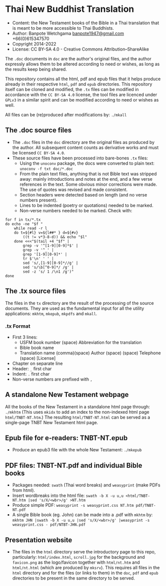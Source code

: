 # Thai New Buddhist Translation
* Content: the New Testament books of the Bible in a Thai translation
  that is meant to be more accessible to Thai Buddhists.
* Author: Banpote Wetchgama <banpote1947@gmail.com> +66(0)615347570
* Copyright 2014-2022
* License: CC BY-SA 4.0 - Creative Commons Attribution–ShareAlike

The `.doc` documents in `doc` are the author's original files, and the author
expressly allows them to be altered according to need or wishes, as long as
the results keep being shared.

This repository contains all the html, pdf and epub files that it helps produce
already in their respective `html`, `pdf` and `epub` directories.
This repository itself can be cloned and modified, the `.tx` files can be modified
in accordance with the `CC BY-SA 4.0` license, the tool files are licenced under
`GPLv3` in a similar spirit and can be modified according to need or wishes as well.

All files can be (re)produced after modifications by: `./mkall`

## The .doc source files
* The `.doc` files in the `doc` directory are the original files as produced by the author.
  All subsequent content counts as derivative works and must be licensed `CC BY-SA 4.0`.
* These source files have been processed into bare-bones `.tx` files:
  - Using the `unoconv` package, the docs were converted to plain text: `unoconv -f txt doc/*.doc`
  - From the plain text files, anything that is not Bible text was stripped away:
    mainly introductions and notes at the end, and a few verse references in the text.
    Some obvious minor corrections were made. The use of quotes was revised and made consistent.
  - Section headers were detected based on length (and no verse numbers present).
  - Lines to be indented (poetry or quotations) needed to be marked.
  - Non-verse numbers needed to be marked. Check with:
```
for f in tx/*.tx
do echo -ne "$f "
	while read -r l
	do t=${#l} v=${l##* } d=${#v}
		((t != v*3-8-d)) && echo "$l"
	done <<<"$(tail +4 "$f" |
		grep -v '^[1-9][0-9]*$' |
		grep -v '^_' |
		grep '[1-9][0-9]*' |
		tr $'\n' ' ' |
		sed 's/,[1-9][0-9]*//g' |
		sed 's/\b[^0-9]*/ /g' |
		sed -z 's/ 1 /\n1 /g')"
done
```

## The .tx source files
The files in the `tx` directory are the result of the processing of the source documents.
They are used as the fundamental input for all the utility applications:
`mkhtm`, `mkepub`, `mkpdfs` and `mkall`.

### .tx Format
* First 3 lines:
  - USFM book number (space) Abbreviation for the translation
  - Bible book name
  - Translation name (comma)(space) Author (space) <Email> (space) Telephone (space) [License]
* Chapter on separate line
* Header: `_` first char
* Indent: `.` first char
* Non-verse numbers are prefixed with `,`

## A standalone New Testament webpage
All the books of the New Testament in a standalone html page through: `./mkhtm`
(This uses `mkidx` to add an index to the non-indexed html page `html/TNBT-NT.htm`.)
The resulting `html/TNBT-NT.html` can be served as a single-page TNBT New Testament html page.

## Epub file for e-readers: TNBT-NT.epub
* Produce an epub3 file with the whole New Testament: `./mkepub`

## PDF files: TNBT-NT.pdf and individual Bible books
* Packages needed: `swath` (Thai word breaks) and `weasyprint` (make PDFs from html).
* Insert wordbreaks into the html file: `swath -b X -u u,u <html/TNBT-NT.htm |sed 's/X/<wbr>/g' >NT.htm`
* Produce simple PDF: `weasyprint -s weasyprint.css NT.htm pdf/TNBT-NT.pdf`
* A single Bible book (eg. John) can be made into a .pdf with `mkhtm` by:
  `mkhtm JHN |swath -b X -u u,u |sed 's/X/<wbr>/g' |weasyprint -s weasyprint.css - pdf/NTBT-JHN.pdf`

## Presentation website
* The files in the `html` directory serve the introductory page to this repo, particularly:
  `html/index.html`, `scroll.jpg` for the background and `favicon.png` as the logo/favicon
  together with `html/nt.htm` and `html/nt.html` (which are produced by `mksrv`).
  This requires all files in the `html` directory and for the files (or links to them) in the
	`doc`, `pdf` and `epub` directories to be present in the same directory to be served.
